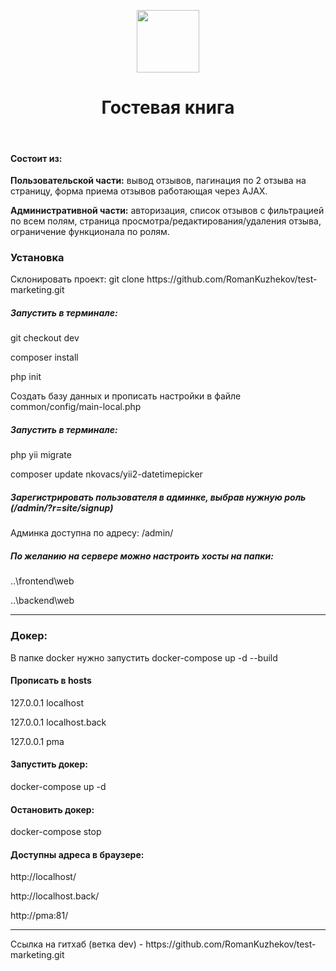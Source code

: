<p align="center">
    <a href="https://github.com/yiisoft" target="_blank">
        <img src="https://avatars0.githubusercontent.com/u/993323" height="100px">
    </a>
    <h1 align="center">Гостевая книга</h1>
    <br>
</p>

<h4>Состоит из:</h4>
<p><b>Пользовательской части:</b> вывод отзывов, пагинация по 2 отзыва на страницу, форма приема отзывов работающая через AJAX.</p>
<p>
<b>Административной части:</b> авторизация, список отзывов с фильтрацией по всем полям, страница просмотра/редактирования/удаления отзыва, ограничение функционала по ролям. </p>

<h3>Установка</h3>

<p>Склонировать проект: git clone https://github.com/RomanKuzhekov/test-marketing.git</p>

<h5>Запустить в терминале:</h5>
<p>git checkout dev</p>
<p>composer install</p>
<p>php init</p>
<p>Создать базу данных и прописать настройки в файле common/config/main-local.php</p>

<h5>Запустить в терминале:</h5>
<p>php yii migrate</p>
<p>composer update nkovacs/yii2-datetimepicker</p>

<h5>Зарегистрировать пользователя в админке, выбрав нужную роль (/admin/?r=site/signup)</h5>

<p>Админка доступна по адресу: /admin/</p>

<h5>По желанию на сервере можно настроить хосты на папки:</h5>
<p>..\frontend\web</p>
<p>..\backend\web</p>

<hr>
<h3>Докер:</h3>
<p>В папке docker нужно запустить docker-compose up -d --build</p>

<h4>Прописать в hosts</h4>
<p>127.0.0.1  localhost</p>
<p>127.0.0.1  localhost.back</p>
<p>127.0.0.1  pma</p>

<h4>Запустить докер:</h4>
<p>docker-compose up -d</p>

<h4>Остановить докер:</h4>
<p>docker-compose stop</p>

<h4>Доступны адреса в браузере:</h4>
<p>http://localhost/</p>
<p>http://localhost.back/</p>
<p>http://pma:81/</p>

<hr>
<p>Ссылка на гитхаб (ветка dev) - https://github.com/RomanKuzhekov/test-marketing.git</p>